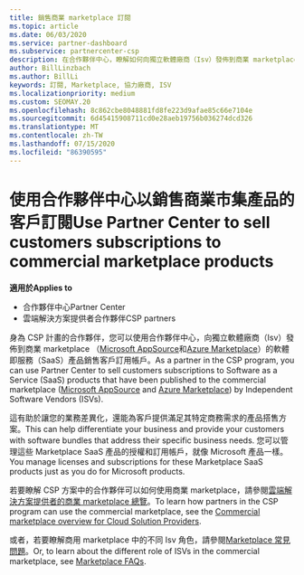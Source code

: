 ```yaml
---
title: 銷售商業 marketplace 訂閱
ms.topic: article
ms.date: 06/03/2020
ms.service: partner-dashboard
ms.subservice: partnercenter-csp
description: 在合作夥伴中心，瞭解如何向獨立軟體廠商（Isv）發佈到商業 marketplace 的 SaaS 產品銷售客戶訂用帳戶。
author: BillLinzbach
ms.author: BillLi
keywords: 訂閱, Marketplace, 協力廠商, ISV
ms.localizationpriority: medium
ms.custom: SEOMAY.20
ms.openlocfilehash: 8c862cbe8048881fd8fe223d9afae85c66e7104e
ms.sourcegitcommit: 6d45415908711cd0e28aeb19756b036274dcd326
ms.translationtype: MT
ms.contentlocale: zh-TW
ms.lasthandoff: 07/15/2020
ms.locfileid: "86390595"
---
```

# <a name="use-partner-center-to-sell-customers-subscriptions-to-commercial-marketplace-products"></a><span data-ttu-id="5e919-104">使用合作夥伴中心以銷售商業市集產品的客戶訂閱</span><span class="sxs-lookup"><span data-stu-id="5e919-104">Use Partner Center to sell customers subscriptions to commercial marketplace products</span></span>

<span data-ttu-id="5e919-105">**適用於**</span><span class="sxs-lookup"><span data-stu-id="5e919-105">**Applies to**</span></span>

- <span data-ttu-id="5e919-106">合作夥伴中心</span><span class="sxs-lookup"><span data-stu-id="5e919-106">Partner Center</span></span>
- <span data-ttu-id="5e919-107">雲端解決方案提供者合作夥伴</span><span class="sxs-lookup"><span data-stu-id="5e919-107">CSP partners</span></span>

<span data-ttu-id="5e919-108">身為 CSP 計畫的合作夥伴，您可以使用合作夥伴中心，向獨立軟體廠商（Isv）發佈到商業 marketplace （[Microsoft AppSource](https://appsource.microsoft.com/)和[Azure Marketplace](https://azuremarketplace.microsoft.com/)）的軟體即服務（SaaS）產品銷售客戶訂用帳戶。</span><span class="sxs-lookup"><span data-stu-id="5e919-108">As a partner in the CSP program, you can use Partner Center to sell customers subscriptions to Software as a Service (SaaS) products that have been published to the commercial marketplace ([Microsoft AppSource](https://appsource.microsoft.com/) and [Azure Marketplace](https://azuremarketplace.microsoft.com/)) by Independent Software Vendors (ISVs).</span></span>

<span data-ttu-id="5e919-109">這有助於讓您的業務差異化，還能為客戶提供滿足其特定商務需求的產品搭售方案。</span><span class="sxs-lookup"><span data-stu-id="5e919-109">This can help differentiate your business and provide your customers with software bundles that address their specific business needs.</span></span> <span data-ttu-id="5e919-110">您可以管理這些 Marketplace SaaS 產品的授權和訂用帳戶，就像 Microsoft 產品一樣。</span><span class="sxs-lookup"><span data-stu-id="5e919-110">You manage licenses and subscriptions for these Marketplace SaaS products just as you do for Microsoft products.</span></span>

<span data-ttu-id="5e919-111">若要瞭解 CSP 方案中的合作夥伴可以如何使用商業 marketplace，請參閱[雲端解決方案提供者的商業 marketplace 總覽](csp-commercial-marketplace-overview.md)。</span><span class="sxs-lookup"><span data-stu-id="5e919-111">To learn how partners in the CSP program can use the commercial marketplace, see the [Commercial marketplace overview for Cloud Solution Providers](csp-commercial-marketplace-overview.md).</span></span>

<span data-ttu-id="5e919-112">或者，若要瞭解商用 marketplace 中的不同 Isv 角色，請參閱[Marketplace 常見問題](https://docs.microsoft.com/azure/marketplace/marketplace-faq-publisher-guide)。</span><span class="sxs-lookup"><span data-stu-id="5e919-112">Or, to learn about the different role of ISVs in the commercial marketplace, see [Marketplace FAQs](https://docs.microsoft.com/azure/marketplace/marketplace-faq-publisher-guide).</span></span>

